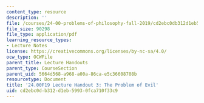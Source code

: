 ```yaml
---
content_type: resource
description: ''
file: /courses/24-00-problems-of-philosophy-fall-2019/cd2ebc0db312d1eb59930fca710f33c9_MIT24_00F19_lecturehandout3.pdf
file_size: 90298
file_type: application/pdf
learning_resource_types:
- Lecture Notes
license: https://creativecommons.org/licenses/by-nc-sa/4.0/
ocw_type: OCWFile
parent_title: Lecture Handouts
parent_type: CourseSection
parent_uid: 5664d568-a968-a00a-86ca-e5c36608708b
resourcetype: Document
title: '24.00F19 Lecture Handout 3: The Problem of Evil'
uid: cd2ebc0d-b312-d1eb-5993-0fca710f33c9
---
```

